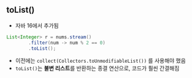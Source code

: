 ## toList()

- 자바 16에서 추가됨

```java
List<Integer> r = nums.stream()
        .filter(num -> num % 2 == 0)
        .toList();
```

- 이전에는 `collect(Collectors.toUnmodifiableList())` 를 사용해야 했음
- `toList()`는 **불변 리스트**를 반환하는 종결 연산으로, 코드가 훨씬 간결해짐
